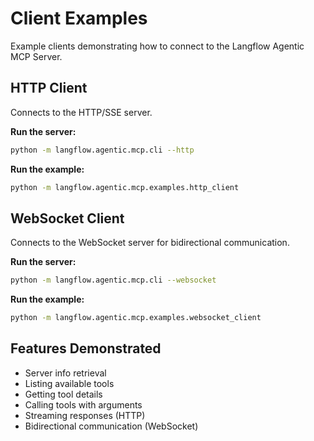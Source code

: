 # Client Examples

Example clients demonstrating how to connect to the Langflow Agentic MCP Server.

## HTTP Client

Connects to the HTTP/SSE server.

**Run the server:**
```bash
python -m langflow.agentic.mcp.cli --http
```

**Run the example:**
```bash
python -m langflow.agentic.mcp.examples.http_client
```

## WebSocket Client

Connects to the WebSocket server for bidirectional communication.

**Run the server:**
```bash
python -m langflow.agentic.mcp.cli --websocket
```

**Run the example:**
```bash
python -m langflow.agentic.mcp.examples.websocket_client
```

## Features Demonstrated

- Server info retrieval
- Listing available tools
- Getting tool details
- Calling tools with arguments
- Streaming responses (HTTP)
- Bidirectional communication (WebSocket)
